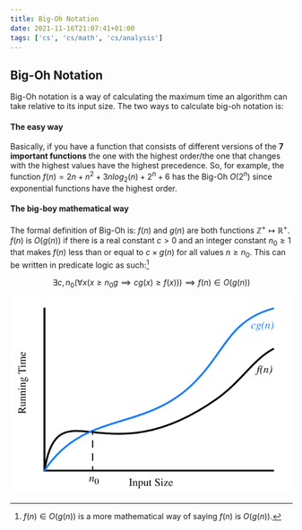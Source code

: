 ```yaml
---
title: Big-Oh Notation
date: 2021-11-16T21:07:41+01:00
tags: ['cs', 'cs/math', 'cs/analysis']
---
```


## Big-Oh Notation

Big-Oh notation is a way of calculating the maximum time an algorithm can take relative to its input size. The two ways to calculate big-oh notation is:

#### The easy way
Basically, if you have a function that consists of different versions of the **7 important functions** the one with the highest order/the one that changes with the highest values have the highest precedence. So, for example, the function $f(n) = 2n + n^2 + 3nlog_2(n) + 2^n + 6$ has the Big-Oh $O(2^n)$ since exponential functions have the highest order. 


#### The big-boy mathematical way
The formal definition of Big-Oh is:
 $f(n)$ and $g(n)$ are both functions $\mathbb{Z}^+ \mapsto \mathbb{R}^+$. $f(n)$ is $O(g(n))$ if there is a real constant $c > 0$ and an integer constant $n_0 \geq 1$ that makes $f(n)$ less than or equal to $c \times g(n)$ for all values $n \geq n_0$. This can be written in predicate logic as such:[^1]

  $$\exists c,n_0(\forall x(x \geq n_0 g \implies cg(x) \geq f(x))) \implies f(n) \in O(g(n))$$
 
 ![Big-Oh Graph](/Images/Pastedimage20211112111455.png)

[^1]:$f(n) \in O(g(n))$ is a more mathematical way of saying $f(n)$ is $O(g(n))$.